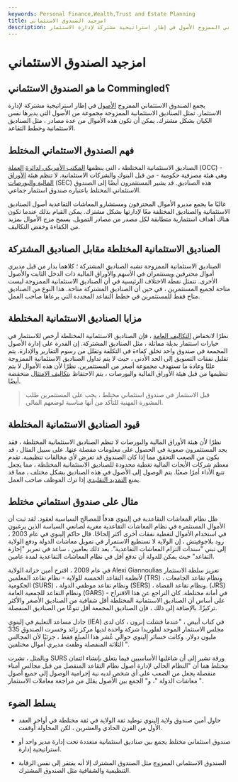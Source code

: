 ```yaml
---
keywords: Personal Finance,Wealth,Trust and Estate Planning
title: امزجيد الصندوق الاستئماني
description: يجمع الصندوق الاستئماني الممزوج الأصول في إطار استراتيجية مشتركة لإدارة الاستثمار.
---
```


# امزجيد الصندوق الاستئماني
## ما هو الصندوق الاستئماني Commingled؟

يجمع الصندوق الاستئماني الممزوج [الأصول](/asset) في إطار استراتيجية مشتركة لإدارة الاستثمار. تمثل الصناديق الاستئمانية الممزوجة مجموعة من الأصول التي يديرها نفس الكيان بشكل مشترك. يمكن أن تكون هذه الأموال من عدة مصادر ، مثل الصناديق الاستئمانية وخطط التقاعد.

## فهم الصندوق الاستئماني المختلط

الصناديق الاستئمانية المختلطة ، التي ينظمها [المكتب الأمريكي لدائرة](/office-comptroller-currency-occ) [العملة](/office-comptroller-currency-occ) (OCC) - وهي هيئة مصرفية حكومية - من قبل البنوك والشركات الاستئمانية. لا تنظم هيئة [الأوراق المالية والبورصات](/sec) (SEC) هذه الصناديق. قد يشير المستثمرون أيضًا إلى الصندوق الاستئماني المختلط باعتباره صندوق استثمار جماعي.

غالبًا ما يجمع مديرو الأموال المحترفون ومستشارو المعاشات التقاعدية أصول الصناديق الاستئمانية والصناديق المختلفة معًا لإدارتها بشكل مشترك. يمكن القيام بذلك عندما تكون هناك أهداف استثمارية متطابقة لكل مصدر من مصادر التمويل. يسمح مزج الأموال بمزيد من الكفاءة وخفض التكاليف.

## الصناديق الاستئمانية المختلطة مقابل الصناديق المشتركة

الصناديق الاستئمانية الممزوجة تشبه الصناديق المشتركة ؛ كلاهما يدار من قبل مديري أموال محترفين ويستثمران في الأسهم والأوراق المالية ذات الدخل الثابت والأصول الأخرى. تتمثل نقطة الاختلاف الرئيسية في أن الصناديق الاستئمانية الممزوجة ليست متاحة لجميع المستثمرين ، في حين أن الصناديق المشتركة متاحة. هذا النوع من الصناديق متاح فقط للمستثمرين في خطط التقاعد المحددة التي يرعاها صاحب العمل.

## مزايا الصناديق الاستئمانية المختلطة

نظرًا لانخفاض [التكاليف العامة](/overhead) ، فإن الصناديق الاستئمانية المختلطة أرخص للاستثمار في خيارات استثمار بديلة مماثلة ، مثل الصناديق المشتركة. إن القدرة على إدارة الأصول المجمعة في صندوق واحد تخلق كفاءة في التكلفة وتقلل من رسوم التقارير والإدارة. يتم تقليل نفقات التسويق إلى الحد الأدنى ، حيث لا يتم تداول الصناديق الاستئمانية الممزوجة علنًا وعادة ما تستهدف مجموعة أصغر من المستثمرين. نظرًا لأن هذه الأموال لا يتم تنظيمها من قبل هيئة الأوراق المالية والبورصات ، يتم الاحتفاظ [بتكاليف الامتثال](/compliance-cost) منخفضة أيضًا.

> قبل الاستثمار في صندوق استئماني مختلط ، يجب على المستثمرين طلب المشورة المهنية للتأكد من أنها مناسبة لوضعهم المالي.

>

## قيود الصناديق الاستئمانية المختلطة

نظرًا لأن هيئة الأوراق المالية والبورصات لا تنظم الصناديق الاستئمانية المختلطة ، فقد يجد المستثمرون صعوبة في الحصول على معلومات مفصلة عنها. على سبيل المثال ، قد يكون من الصعب التحقق مما إذا كان الصندوق قد تعرض لأي مخالفات تنظيمية. تقدم معظم شركات الأبحاث المالية تغطية محدودة للصناديق الاستئمانية المختلطة ، مما يجعل تتبع الأداء أمرًا صعبًا. يتم الوصول إلى الأصول في هذه الصناديق بشكل مختلف ، مما قد يمنع [التمديد التقليدي](/rollover) إذا ترك الموظف صاحب العمل.

## مثال على صندوق استئماني مختلط

ظل نظام المعاشات التقاعدية في إلينوي هدفاً للمصالح السياسية لعقود. لقد ثبت أن الأموال المستثمرة في نظام المعاشات التقاعدية مغرية لصانعي السياسة الذين يرغبون في استخدام الأموال لتغطية نفقات أخرى أكثر إلحاحًا. قال حاكم إلينوي في عام 2003 ، رود بلاجوفيتش ، إن الولاية لا تستطيع الاستمرار في تمويل معاشات الدولة ودفع الولاية إلى تبني "سندات التزام المعاشات التقاعدية". بعد ذلك بعامين ، ساعد في تمرير "إجازة التقاعد" حيث يمكن للدولة أن تدفع أقل في نظام المعاشات التقاعدية لمدة عامين.

في عام 2009 ، اقترح أمين خزانة الولاية Alexi Giannoulias تعزيز سلطة الاستثمار لأنظمة التقاعد الخمسة للولاية - نظام تقاعد المعلمين (TRS) ، ونظام تقاعد الجامعات الحكومية (SURS) ، ونظام تقاعد موظفي الدولة (SERS) ، ونظام تقاعد القضاة. (JRS) ونظام التقاعد للجمعية العامة (GARS) - في أمانة مختلطة. كان التراجع عن هذا الاقتراح على أساس أن الصناديق الاستئمانية المختلطة أقل شفافية من الصناديق الأصغر والأكثر تركيزًا. بالإضافة إلى ذلك ، فإن الصناديق المجمعة أقل تنوعًا من الصناديق المنفصلة.

جادل مساعد التعليم في إلينوي (IEA) في كتاب أبيض ، "عندما فشلت إنرون ، كان لدى مجلس الاستثمار الموحد لفلوريدا شركة واحدة لديها مركز زائد وخسرت الصندوق 335 مليون دولار. وكانت خسائر إلينوي حوالي عُشر هذا المبلغ فقط ، جزئيًا لأن المجالس الثلاثة المنفصلة وظفت مديري أموال مختلفين ".

وبالمثل ، نشرت SURS ورقة تشير إلى أن شاغليها الأساسيين فيما يتعلق بإنشاء ائتمان مختلط هما أن "النظام الحالي لإدارة أصول نظام التقاعد المنفصل من قبل مجالس أمناء منفصلة يجعل من الصعب على أي شخص لديه نية إجرامية الوصول إلى جميع أصول معاشات الدولة "، و" الجمع بين الأصول يقلل من مراجعة معاملات الاستثمار ".

## يسلط الضوء

- حاول أمين صندوق ولاية إلينوي توطيد ثقة الولاية في ثقة مختلطة في أواخر العقد الأول من القرن الحادي والعشرين ، لكن المحاولة أُوقفت.

- صندوق استئماني مختلط يجمع بين صناديق استئمانية متعددة تحت إدارة مدير واحد أو استراتيجية إدارة.

- الصندوق الاستئماني الممزوج مثل الصندوق المشترك إلا أنه يفتقر إلى نفس الرقابة التنظيمية والشفافية مثل الصندوق المشترك.

